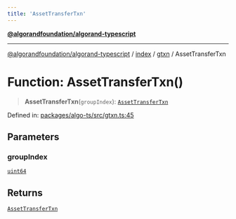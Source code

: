 ```yaml
---
title: 'AssetTransferTxn'
---
```


[**@algorandfoundation/algorand-typescript**](../../../../README.md)

---

[@algorandfoundation/algorand-typescript](../../../../README.md) / [index](../../../README.md) / [gtxn](../README.md) / AssetTransferTxn

# Function: AssetTransferTxn()

> **AssetTransferTxn**(`groupIndex`): [`AssetTransferTxn`](../interfaces/AssetTransferTxn.md)

Defined in: [packages/algo-ts/src/gtxn.ts:45](https://github.com/algorandfoundation/puya-ts/blob/main/packages/algo-ts/src/gtxn.ts#L45)

## Parameters

### groupIndex

[`uint64`](../../../type-aliases/uint64.md)

## Returns

[`AssetTransferTxn`](../interfaces/AssetTransferTxn.md)
